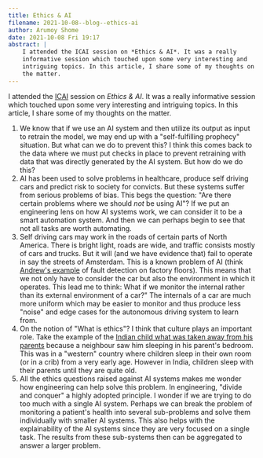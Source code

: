 ```yaml
---
title: Ethics & AI
filename: 2021-10-08--blog--ethics-ai
author: Arumoy Shome
date: 2021-10-08 Fri 19:17
abstract: |
    I attended the ICAI session on *Ethics & AI*. It was a really
    informative session which touched upon some very interesting and
    intriguing topics. In this article, I share some of my thoughts on
    the matter.
---
```


I attended the [ICAI](https://icai.ai/) session on *Ethics & AI*. It
was a really informative session which touched upon some very
interesting and intriguing topics. In this article, I share some of my
thoughts on the matter.

1. We know that if we use an AI system and then utilize its output as
   input to retrain the model, we may end up with a "self-fulfilling
   prophecy" situation. But what can we do to prevent this? I think
   this comes back to the data where we must put checks in place to
   prevent retraining with data that was directly generated by the AI
   system. But how do we do this?
2. AI has been used to solve problems in healthcare, produce self
   driving cars and predict risk to society for convicts. But these
   systems suffer from serious problems of bias. This begs the
   question: "Are there certain problems where we should *not* be
   using AI"? If we put an engineering lens on how AI systems work, we
   can consider it to be a smart automation system. And then we can
   perhaps begin to see that not all tasks are worth automating.
3. Self driving cars may work in the roads of certain parts of North
   America. There is bright light, roads are wide, and traffic
   consists mostly of cars and trucks. But it will (and we have
   evidence that) fail to operate in say the streets of
   Amsterdam. This is a known problem of AI (think [Andrew's
   example](https://youtu.be/06-AZXmwHjo) of fault detection on
   factory floors). This means that we not only have to consider the
   car but also the environment in which it operates. This lead me to
   think: What if we monitor the internal rather than its external
   environment of a car?" The internals of a car are much more uniform
   which may be easier to monitor and thus produce less "noise" and
   edge cases for the autonomous driving system to learn from.
4. On the notion of "What is ethics"? I think that culture plays an
   important role. Take the example of the [Indian child what was
   taken away from his
   parents](https://www.ndtv.com/india-news/nightmare-in-norway-indian-couple-fights-to-get-children-back-568348)
   because a neighbour saw him sleeping in his parent's bedroom. This
   was in a "western" country where children sleep in their own room
   (or in a crib) from a very early age. However in India, children
   sleep with their parents until they are quite old.
5. All the ethics questions raised against AI systems makes me wonder
   how engineering can help solve this problem. In engineering,
   "divide and conquer" a highly adopted principle. I wonder if we are
   trying to do too much with a single AI system. Perhaps we can break
   the problem of monitoring a patient's health into several
   sub-problems and solve them individually with smaller AI
   systems. This also helps with the explainability of the AI systems
   since they are very focused on a single task. The results from
   these sub-systems then can be aggregated to answer a larger
   problem.
